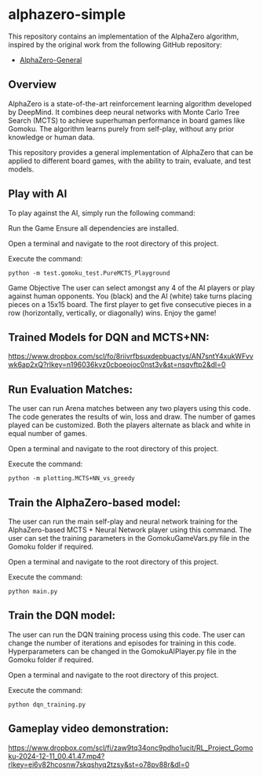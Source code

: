 # alphazero-simple

This repository contains an implementation of the AlphaZero algorithm, inspired by the original work from the following GitHub repository:

- [AlphaZero-General](https://github.com/suragnair/alpha-zero-general)

## Overview

AlphaZero is a state-of-the-art reinforcement learning algorithm developed by DeepMind. It combines deep neural networks with Monte Carlo Tree Search (MCTS) to achieve superhuman performance in board games like Gomoku. The algorithm learns purely from self-play, without any prior knowledge or human data.

This repository provides a general implementation of AlphaZero that can be applied to different board games, with the ability to train, evaluate, and test models.

## Play with AI

To play against the AI, simply run the following command:

Run the Game
Ensure all dependencies are installed.

Open a terminal and navigate to the root directory of this project.

Execute the command:

```
python -m test.gomoku_test.PureMCTS_Playground
```
Game Objective
The user can select amongst any 4 of the AI players or play against human opponents. 
You (black) and the AI (white) take turns placing pieces on a 15x15 board.
The first player to get five consecutive pieces in a row (horizontally, vertically, or diagonally) wins.
Enjoy the game!

## Trained Models for DQN and MCTS+NN:

https://www.dropbox.com/scl/fo/8riivrfbsuxdepbuactys/AN7sntY4xukWFvvwk6ap2xQ?rlkey=n196036kvz0cboeojoc0nst3v&st=nsqvftp2&dl=0

## Run Evaluation Matches:

The user can run Arena matches between any two players using this code. The code generates the results of win, loss and draw. The number of games played can be customized. Both the players alternate as black and white in equal number of games.

Open a terminal and navigate to the root directory of this project.

Execute the command:

```
python -m plotting.MCTS+NN_vs_greedy
```

## Train the AlphaZero-based model:

The user can run the main self-play and neural network training for the AlphaZero-based MCTS + Neural Network player using this command. The user can set the training parameters in the GomokuGameVars.py file in the Gomoku folder if required.  

Open a terminal and navigate to the root directory of this project.

Execute the command:

```
python main.py
```

## Train the DQN model:

The user can run the DQN training process using this code. The user can change the number of iterations and episodes for training in this code. Hyperparameters can be changed in the GomokuAIPlayer.py file in the Gomoku folder if required.

Open a terminal and navigate to the root directory of this project.

Execute the command:

```
python dqn_training.py
```

## Gameplay video demonstration:

https://www.dropbox.com/scl/fi/zaw9tq34onc9pdho1ucit/RL_Project_Gomoku-2024-12-11_00.41.47.mp4?rlkey=ei6v82hcosnw7skqshyq2tzsy&st=o78pv88r&dl=0


